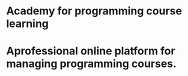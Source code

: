 # Academy for programming course learning  
<h1>
Aprofessional online platform for managing programming courses.
  
</h1>
